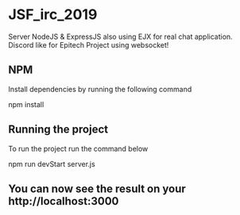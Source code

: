 # JSF_irc_2019
Server NodeJS &amp; ExpressJS also using EJX for real chat application. Discord like for Epitech Project using websocket!

## NPM
Install dependencies by running the following command

npm install

## Running the project
To run the project run the command below 

npm run devStart server.js

## You can now see the result on your http://localhost:3000
